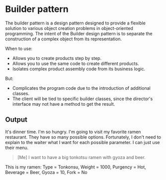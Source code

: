 # Builder pattern

The builder pattern is a design pattern designed to provide a flexible solution to various object creation problems in object-oriented programming. The intent of the Builder design pattern is to separate the construction of a complex object from its representation.

When to use:
 - Allows you to create products step by step.
 - Allows you to use the same code to create different products.
 - Isolates complex product assembly code from its business logic.

But:
 - Complicates the program code due to the introduction of additional classes.
 - The client will be tied to specific builder classes, since the director's interface may not have a method to get the result.

## Output

It's dinner time. I'm so hungry. I'm going to visit my favorite ramen restaurant. They have so many possible options. Fortunately, I don't need to explain to the waiter what I want for each possible parameter. I can just use their menu.

> [Me] I want to have a big tonkotsu ramen with gyoza and beer.

This is my ramen:
Type = Tonkonsu, Weight = 1000, Purgency = Hot, Beverage = Beer, Gyoza = 10, Fork = No
